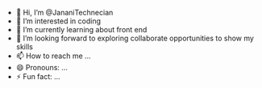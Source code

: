 - 👋 Hi, I’m @JananiTechnecian
- 👀 I’m interested in coding
- 🌱 I’m currently learning about front end
- 💞️ I’m looking forward to exploring collaborate opportunities to show my skills
- 📫 How to reach me ...
- 😄 Pronouns: ...
- ⚡ Fun fact: ...

<!---
JananiTechnecian/JananiTechnecian is a ✨ special ✨ repository because its `README.md` (this file) appears on your GitHub profile.
You can click the Preview link to take a look at your changes.
--->
